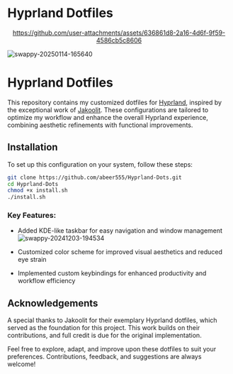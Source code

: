 # Hyprland Dotfiles
<div align="center">

https://github.com/user-attachments/assets/636861d8-2a16-4d6f-9f59-4586cb5c8606

</div>

![swappy-20250114-165640](https://github.com/user-attachments/assets/46734b1e-ce51-4dd9-821e-cc922dda99ab)


# Hyprland Dotfiles  

This repository contains my customized dotfiles for [Hyprland](https://github.com/hyprwm/Hyprland), inspired by the exceptional work of [Jakoolit](https://github.com/JaKooLit). These configurations are tailored to optimize my workflow and enhance the overall Hyprland experience, combining aesthetic refinements with functional improvements.  

## Installation  

To set up this configuration on your system, follow these steps:  

```bash  
git clone https://github.com/abeer555/Hyprland-Dots.git  
cd Hyprland-Dots  
chmod +x install.sh  
./install.sh  
```

### Key Features:
- Added KDE-like taskbar for easy navigation and window management
![swappy-20241203-194534](https://github.com/user-attachments/assets/8e2a7132-de32-4510-a374-b513ebc67dca)

- Customized color scheme for improved visual aesthetics and reduced eye strain
- Implemented custom keybindings for enhanced productivity and workflow efficiency


## Acknowledgements

A special thanks to Jakoolit for their exemplary Hyprland dotfiles, which served as the foundation for this project. This work builds on their contributions, and full credit is due for the original implementation.

Feel free to explore, adapt, and improve upon these dotfiles to suit your preferences. Contributions, feedback, and suggestions are always welcome!
